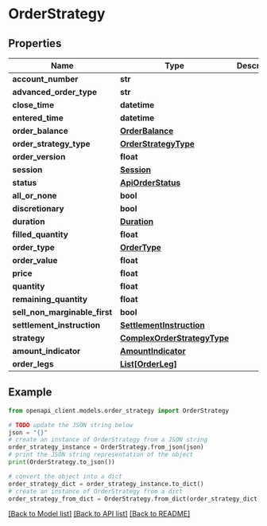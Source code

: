 # OrderStrategy


## Properties

Name | Type | Description | Notes
------------ | ------------- | ------------- | -------------
**account_number** | **str** |  | [optional] 
**advanced_order_type** | **str** |  | [optional] 
**close_time** | **datetime** |  | [optional] 
**entered_time** | **datetime** |  | [optional] 
**order_balance** | [**OrderBalance**](OrderBalance.md) |  | [optional] 
**order_strategy_type** | [**OrderStrategyType**](OrderStrategyType.md) |  | [optional] 
**order_version** | **float** |  | [optional] 
**session** | [**Session**](Session.md) |  | [optional] 
**status** | [**ApiOrderStatus**](ApiOrderStatus.md) |  | [optional] 
**all_or_none** | **bool** |  | [optional] 
**discretionary** | **bool** |  | [optional] 
**duration** | [**Duration**](Duration.md) |  | [optional] 
**filled_quantity** | **float** |  | [optional] 
**order_type** | [**OrderType**](OrderType.md) |  | [optional] 
**order_value** | **float** |  | [optional] 
**price** | **float** |  | [optional] 
**quantity** | **float** |  | [optional] 
**remaining_quantity** | **float** |  | [optional] 
**sell_non_marginable_first** | **bool** |  | [optional] 
**settlement_instruction** | [**SettlementInstruction**](SettlementInstruction.md) |  | [optional] 
**strategy** | [**ComplexOrderStrategyType**](ComplexOrderStrategyType.md) |  | [optional] 
**amount_indicator** | [**AmountIndicator**](AmountIndicator.md) |  | [optional] 
**order_legs** | [**List[OrderLeg]**](OrderLeg.md) |  | [optional] 

## Example

```python
from openapi_client.models.order_strategy import OrderStrategy

# TODO update the JSON string below
json = "{}"
# create an instance of OrderStrategy from a JSON string
order_strategy_instance = OrderStrategy.from_json(json)
# print the JSON string representation of the object
print(OrderStrategy.to_json())

# convert the object into a dict
order_strategy_dict = order_strategy_instance.to_dict()
# create an instance of OrderStrategy from a dict
order_strategy_from_dict = OrderStrategy.from_dict(order_strategy_dict)
```
[[Back to Model list]](../README.md#documentation-for-models) [[Back to API list]](../README.md#documentation-for-api-endpoints) [[Back to README]](../README.md)


